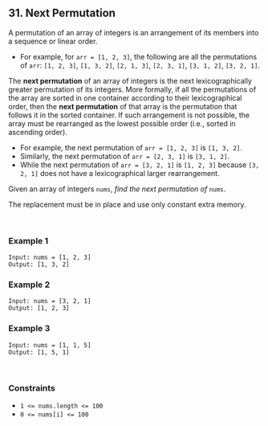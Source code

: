 ## 31. Next Permutation

A permutation of an array of integers is an arrangement of its members into a sequence or linear order.

* For example, for `arr = [1, 2, 3]`, the following are all the permutations of `arr`: `[1, 2, 3]`, `[1, 3, 2]`, `[2, 1, 3]`, `[2, 3, 1]`, `[3, 1, 2]`, `[3, 2, 1]`.

The **next permutation** of an array of integers is the next lexicographically greater permutation of its integers. More formally, if all the permutations of the array are sorted in one container according to their lexicographical order, then the **next permutation** of that array is the permutation that follows it in the sorted container. If such arrangement is not possible, the array must be rearranged as the lowest possible order (i.e., sorted in ascending order).

* For example, the next permutation of `arr = [1, 2, 3]` is `[1, 3, 2]`.
* Similarly, the next permutation of `arr = [2, 3, 1]` is `[3, 1, 2]`.
* While the next permutation of `arr = [3, 2, 1]` is `[1, 2, 3]` because `[3, 2, 1]` does not have a lexicographical larger rearrangement.

Given an array of integers `nums`, *find the next permutation of* `nums`.  
  
The replacement must be in place and use only constant extra memory.

<br>

### Example 1

```
Input: nums = [1, 2, 3]
Output: [1, 3, 2]
```

### Example 2

```
Input: nums = [3, 2, 1]
Output: [1, 2, 3]
```

### Example 3

```
Input: nums = [1, 1, 5]
Output: [1, 5, 1]
```

<br>

### Constraints

* `1 <= nums.length <= 100`
* `0 <= nums[i] <= 100`

